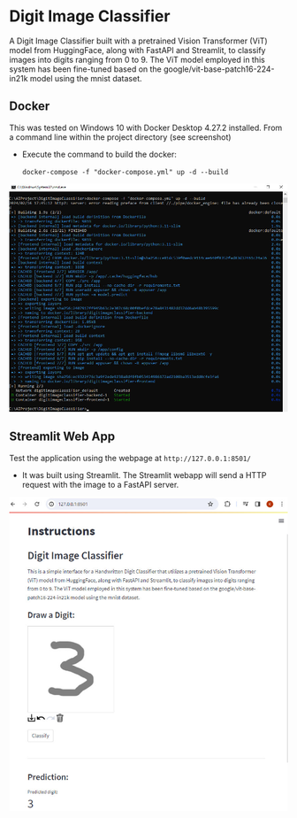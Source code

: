 # Digit Image Classifier
A Digit Image Classifier built with a pretrained Vision Transformer (ViT) model from HuggingFace, along with FastAPI and Streamlit, to classify images into digits ranging from 0 to 9. The ViT model employed in this system has been fine-tuned based on the google/vit-base-patch16-224-in21k model using the mnist dataset.

## Docker
This was tested on Windows 10 with Docker Desktop 4.27.2 installed.
From a command line within the project directory (see screenshot)
- Execute the command to build the docker:

  ``docker-compose -f "docker-compose.yml" up -d --build``

![alt text](https://github.com/oaklin/DigitClassifier/blob/master/pics/docker%20compose.jpg?raw=true)


## Streamlit Web App
Test the application using the webpage at ``http://127.0.0.1:8501/``
- It was built using Streamlit. The Streamlit webapp will send a HTTP request with the image to a FastAPI server. 

![alt text](https://github.com/oaklin/DigitClassifier/blob/master/pics/streamlit.jpg?raw=true)



